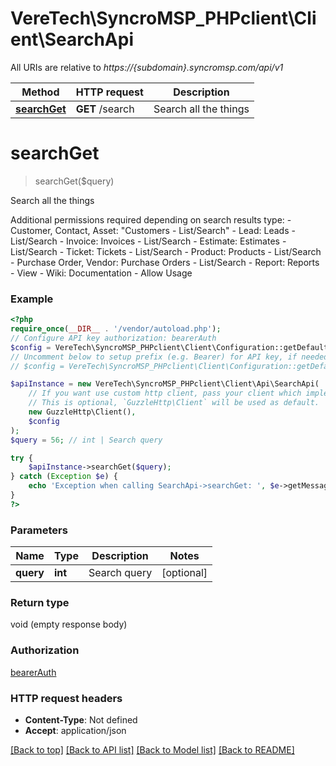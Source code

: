 # VereTech\SyncroMSP_PHPclient\Client\SearchApi

All URIs are relative to *https://{subdomain}.syncromsp.com/api/v1*

Method | HTTP request | Description
------------- | ------------- | -------------
[**searchGet**](SearchApi.md#searchget) | **GET** /search | Search all the things

# **searchGet**
> searchGet($query)

Search all the things

Additional permissions required depending on search results type: - Customer, Contact, Asset: \"Customers - List/Search\" - Lead: Leads - List/Search - Invoice: Invoices - List/Search - Estimate: Estimates - List/Search - Ticket: Tickets - List/Search - Product: Products - List/Search - Purchase Order, Vendor: Purchase Orders - List/Search - Report: Reports - View - Wiki: Documentation - Allow Usage

### Example
```php
<?php
require_once(__DIR__ . '/vendor/autoload.php');
// Configure API key authorization: bearerAuth
$config = VereTech\SyncroMSP_PHPclient\Client\Configuration::getDefaultConfiguration()->setApiKey('Authorization', 'YOUR_API_KEY');
// Uncomment below to setup prefix (e.g. Bearer) for API key, if needed
// $config = VereTech\SyncroMSP_PHPclient\Client\Configuration::getDefaultConfiguration()->setApiKeyPrefix('Authorization', 'Bearer');

$apiInstance = new VereTech\SyncroMSP_PHPclient\Client\Api\SearchApi(
    // If you want use custom http client, pass your client which implements `GuzzleHttp\ClientInterface`.
    // This is optional, `GuzzleHttp\Client` will be used as default.
    new GuzzleHttp\Client(),
    $config
);
$query = 56; // int | Search query

try {
    $apiInstance->searchGet($query);
} catch (Exception $e) {
    echo 'Exception when calling SearchApi->searchGet: ', $e->getMessage(), PHP_EOL;
}
?>
```

### Parameters

Name | Type | Description  | Notes
------------- | ------------- | ------------- | -------------
 **query** | **int**| Search query | [optional]

### Return type

void (empty response body)

### Authorization

[bearerAuth](../../README.md#bearerAuth)

### HTTP request headers

 - **Content-Type**: Not defined
 - **Accept**: application/json

[[Back to top]](#) [[Back to API list]](../../README.md#documentation-for-api-endpoints) [[Back to Model list]](../../README.md#documentation-for-models) [[Back to README]](../../README.md)

